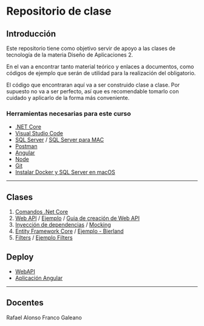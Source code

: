 # Repositorio de clase

## Introducción 
Este repositorio tiene como objetivo servir de apoyo a las clases de tecnología de la materia Diseño de Aplicaciones 2.

En el van a encontrar tanto material teórico y enlaces a documentos, como códigos de ejemplo que serán de utilidad para la realización del obligatorio.

El código que encontraran aquí va a ser construido clase a clase. Por supuesto no va a ser perfecto, así que es recomendable tomarlo con cuidado y aplicarlo de la forma más conveniente.

### Herramientas necesarias para este curso
* [.NET Core](https://dotnet.microsoft.com/download)
* [Visual Studio Code](https://code.visualstudio.com/)
* [SQL Server](https://www.microsoft.com/es-es/sql-server/sql-server-downloads) / [SQL Server para MAC](https://docs.microsoft.com/en-us/sql/linux/quickstart-install-connect-docker?view=sql-server-ver15&pivots=cs1-bash) 
* [Postman](https://www.postman.com/)
* [Angular](https://angular.io/)
* [Node](https://nodejs.org/es/)
* [Git](https://git-scm.com/)
* [Instalar Docker y SQL Server en macOS](Clases/InstalacionSQLserverMacOS.md)

---
## Clases

1) [Comandos .Net Core](/Clases/ComandosNetCore.md)
2) [Web API](/Clases/APIsRESTWebApis.md) / [Ejemplo](/Codigos/EjemploWebAPI) / [Guia de creación de Web API](/Clases/GuiaCreacionWebApi.md)
3) [Inyección de dependencias](/Clases/InyeccionDeDependencias.md) / [Mocking](/Clases/Mocking.md)
4) [Entity Framework Core](/Clases/EntityFrameworkCore.md) / [Ejemplo - Bierland](/Codigos/Bierland)
5) [Filters](/Clases/Filters.md) / [Ejemplo Filters](/Codigos/ej-filters)
<!-- 6) [Reflection](/Clases/Reflection.md) / [Ejemplo](/Codigos/Reflection) / [Aplicacion](AplicacionReflection)
7) [Angular y SPAs](/Clases/Angular_y_las_SPAs.md)
8) [Componentes, directivas, bindings y pipes](/Clases/Componentes_Templates_Bootstrapping_Directivas_Data_Binding_y_Pipes.md)
9) [Custom pipes y services](/Clases/Custom_Pipes_y_Service_Basico.md)
10) [Primer ejemplo Angular](/Codigos/mi-primer-app)
11) [Ciclos de vida y router](/Clases/Conceptos_avanzados.md)
12) [HttpClient y observables](/Clases/Http_y_Observables_y_Mas_sobre_Routing.md)
13) [Bierland - Ejemplo Angular](/Codigos/bierland-web) -->

## Deploy
- [WebAPI](https://aulas.ort.edu.uy/mod/resource/view.php?id=186907)
- [Aplicación Angular](https://aulas.ort.edu.uy/mod/resource/view.php?id=190255)
---
## Docentes
Rafael Alonso
Franco Galeano

